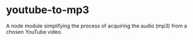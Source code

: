 # youtube-to-mp3
A node module simplifying the process of acquiring the audio (mp3) from a chosen YouTube video.
